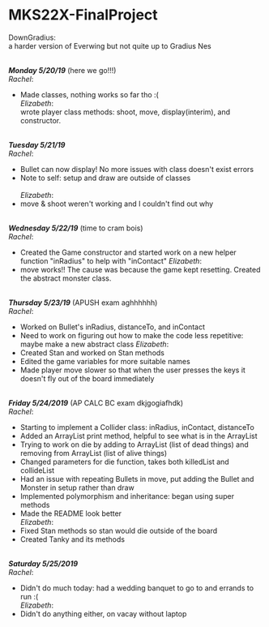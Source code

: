 # MKS22X-FinalProject
DownGradius: <br /> a harder version of Everwing but not quite up to Gradius Nes <br /> <br />

***Monday 5/20/19*** (here we go!!!) <br />
*Rachel*: <br />
* Made classes, nothing works so far tho :( <br />
*Elizabeth*: <br /> wrote player class methods: shoot, move, display(interim), and constructor. <br /> <br />

***Tuesday 5/21/19***  <br />
*Rachel*: <br />
* Bullet can now display! No more issues with class doesn't exist errors <br />
* Note to self: setup and draw are outside of classes <br /> <br />
*Elizabeth*: <br />
* move & shoot weren't working and I couldn't find out why <br /> <br />

***Wednesday 5/22/19*** (time to cram bois) <br />
*Rachel*: <br />
* Created the Game constructor and started work on a new helper function "inRadius" to help with "inContact"
*Elizabeth*: <br />
* move works!! The cause was because the game kept resetting. Created the abstract monster class. <br /> <br />

***Thursday 5/23/19*** (APUSH exam aghhhhhh) <br />
*Rachel*: <br />
* Worked on Bullet's inRadius, distanceTo, and inContact <br />
* Need to work on figuring out how to make the code less repetitive: <br /> maybe make a new abstract class
*Elizabeth*: <br />
* Created Stan and worked on Stan methods <br />
* Edited the game variables for more suitable names <br />
* Made player move slower so that when the user presses the keys it doesn't fly out of the board immediately <br /> <br />

***Friday 5/24/2019*** (AP CALC BC exam dkjgogiafhdk) <br />
*Rachel*: <br />
* Starting to implement a Collider class: inRadius, inContact, distanceTo <br />
* Added an ArrayList print method, helpful to see what is in the ArrayList<Collidable>
* Trying to work on die by adding to ArrayList<Killable> (list of dead things) and removing from ArrayList<Collidable> (list of alive things)<br />
* Changed parameters for die function, takes both killedList and collideList<br/>
* Had an issue with repeating Bullets in move, put adding the Bullet and Monster in setup rather than draw <br />
* Implemented polymorphism and inheritance: began using super methods <br />
* Made the README look better<br />
*Elizabeth*: <br />
* Fixed Stan methods so stan would die outside of the board <br />
* Created Tanky and its methods <br /> <br />

***Saturday 5/25/2019***<br />
*Rachel*:<br />
* Didn't do much today: had a wedding banquet to go to and errands to run :(<br />
*Elizabeth*:<br />
* Didn't do anything either, on vacay without laptop
